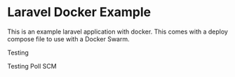 # Laravel Docker Example

This is an example laravel application with docker.  This comes with a
deploy compose file to use with a Docker Swarm.

Testing

Testing Poll SCM
